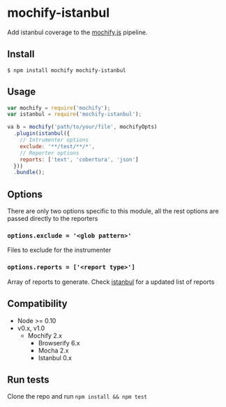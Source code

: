 mochify-istanbul
=====================

Add istanbul coverage to the [mochify.js](https://github.com/mantoni/mochify.js) pipeline.

## Install

```
$ npm install mochify mochify-istanbul
```

## Usage

```javascript
var mochify = require('mochify');
var istanbul = require('mochify-istanbul');

va b = mochify('path/to/your/file', mochifyOpts)
  .plugin(istanbul({
    // Intrumenter options
    exclude: '**/test/**/*',
    // Reporter options
    reports: ['text', 'cobertura', 'json']
  }))
  .bundle();
```

## Options
There are only two options specific to this module, all the rest options are passed directly to the reporters

### ```options.exclude = '<glob pattern>'```
Files to exclude for the instrumenter

### ```options.reports = ['<report type>']```
Array of reports to generate. Check [istanbul](https://github.com/gotwarlost/istanbul) for a updated list of reports

## Compatibility
 - Node >= 0.10
 - v0.x, v1.0
    - Mochify 2.x
        - Browserify 6.x
        - Mocha 2.x
        - Istanbul 0.x

## Run tests
Clone the repo and run ```npm install && npm test```
